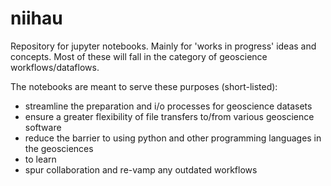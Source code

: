 # niihau

Repository for jupyter notebooks. Mainly for 'works in progress' ideas and concepts. Most of these will fall in the category of geoscience workflows/dataflows.

The notebooks are meant to serve these purposes (short-listed):
* streamline the preparation and i/o processes for geoscience datasets
* ensure a greater flexibility of file transfers to/from various geoscience software
* reduce the barrier to using python and other programming languages in the geosciences
* to learn
* spur collaboration and re-vamp any outdated workflows
